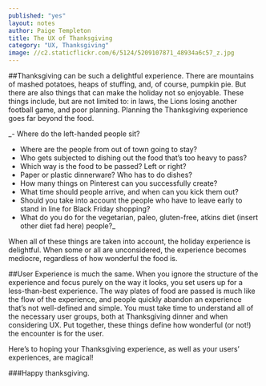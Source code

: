```yaml
---
published: "yes"
layout: notes
author: Paige Templeton
title: The UX of Thanksgiving
category: "UX, Thanksgiving"
image: //c2.staticflickr.com/6/5124/5209107871_48934a6c57_z.jpg
---
```


##Thanksgiving can be such a delightful experience. 
There are mountains of mashed potatoes, heaps of stuffing, and, of course, pumpkin pie. But there are also things that can make the holiday not so enjoyable. These things include, but are not limited to: in laws, the Lions losing another football game, and poor planning. Planning the Thanksgiving experience goes far beyond the food.

_- Where do the left-handed people sit?
- Where are the people from out of town going to stay?
- Who gets subjected to dishing out the food that’s too heavy to pass?
- Which way is the food to be passed? Left or right?
- Paper or plastic dinnerware? Who has to do dishes?
- How many things on Pinterest can you successfully create?
- What time should people arrive, and when can you kick them out?
- Should you take into account the people who have to leave early to stand in line for Black Friday shopping?
- What do you do for the vegetarian, paleo, gluten-free, atkins diet (insert other diet fad here) people?_

When all of these things are taken into account, the holiday experience is delightful. When some or all are unconsidered, the experience becomes mediocre, regardless of how wonderful the food is. 

##User Experience is much the same. 
When you ignore the structure of the experience and focus purely on the way it looks, you set users up for a less-than-best experience. The way plates of food are passed is much like the flow of the experience, and people quickly abandon an experience that’s not well-defined and simple. You must take time to understand all of the necessary user groups, both at Thanksgiving dinner and when considering UX. Put together, these things define how wonderful (or not!) the encounter is for the user.

Here’s to hoping your Thanksgiving experience, as well as your users’ experiences, are magical! 

###Happy thanksgiving.
